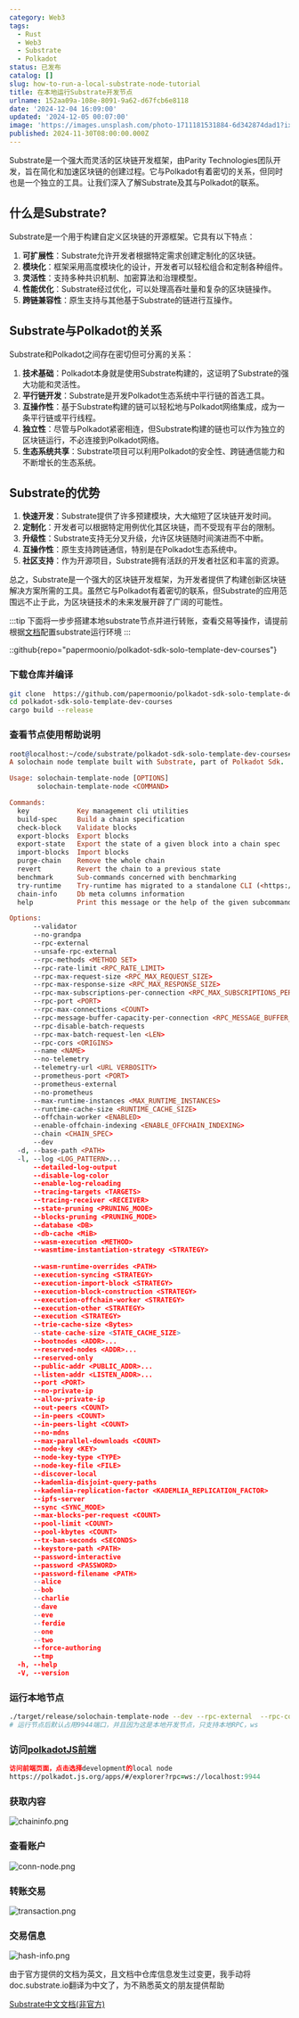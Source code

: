 ```yaml
---
category: Web3
tags:
  - Rust
  - Web3
  - Substrate
  - Polkadot
status: 已发布
catalog: []
slug: how-to-run-a-local-substrate-node-tutorial
title: 在本地运行Substrate开发节点
urlname: 152aa09a-108e-8091-9a62-d67fcb6e8118
date: '2024-12-04 16:09:00'
updated: '2024-12-05 00:07:00'
image: 'https://images.unsplash.com/photo-1711181531884-6d342874dad1?ixlib=rb-4.0.3&q=85&fm=jpg&crop=entropy&cs=srgb'
published: 2024-11-30T08:00:00.000Z
---
```


Substrate是一个强大而灵活的区块链开发框架，由Parity Technologies团队开发，旨在简化和加速区块链的创建过程。它与Polkadot有着密切的关系，但同时也是一个独立的工具。让我们深入了解Substrate及其与Polkadot的联系。


## 什么是Substrate?


Substrate是一个用于构建自定义区块链的开源框架。它具有以下特点：

1. **可扩展性**：Substrate允许开发者根据特定需求创建定制化的区块链。
2. **模块化**：框架采用高度模块化的设计，开发者可以轻松组合和定制各种组件。
3. **灵活性**：支持多种共识机制、加密算法和治理模型。
4. **性能优化**：Substrate经过优化，可以处理高吞吐量和复杂的区块链操作。
5. **跨链兼容性**：原生支持与其他基于Substrate的链进行互操作。

## Substrate与Polkadot的关系


Substrate和Polkadot之间存在密切但可分离的关系：

1. **技术基础**：Polkadot本身就是使用Substrate构建的，这证明了Substrate的强大功能和灵活性。
2. **平行链开发**：Substrate是开发Polkadot生态系统中平行链的首选工具。
3. **互操作性**：基于Substrate构建的链可以轻松地与Polkadot网络集成，成为一条平行链或平行线程。
4. **独立性**：尽管与Polkadot紧密相连，但Substrate构建的链也可以作为独立的区块链运行，不必连接到Polkadot网络。
5. **生态系统共享**：Substrate项目可以利用Polkadot的安全性、跨链通信能力和不断增长的生态系统。

## Substrate的优势

1. **快速开发**：Substrate提供了许多预建模块，大大缩短了区块链开发时间。
2. **定制化**：开发者可以根据特定用例优化其区块链，而不受现有平台的限制。
3. **升级性**：Substrate支持无分叉升级，允许区块链随时间演进而不中断。
4. **互操作性**：原生支持跨链通信，特别是在Polkadot生态系统中。
5. **社区支持**：作为开源项目，Substrate拥有活跃的开发者社区和丰富的资源。

总之，Substrate是一个强大的区块链开发框架，为开发者提供了构建创新区块链解决方案所需的工具。虽然它与Polkadot有着密切的联系，但Substrate的应用范围远不止于此，为区块链技术的未来发展开辟了广阔的可能性。


:::tip
下面将一步步搭建本地substrate节点并进行转账，查看交易等操作，请提前根据[文档](https://substrate-docs.pages.dev/en/install/macos/?mode=light)配置substrate运行环境
:::


::github{repo="papermoonio/polkadot-sdk-solo-template-dev-courses"}


### 下载仓库并编译


```bash
git clone  https://github.com/papermoonio/polkadot-sdk-solo-template-dev-courses 
cd polkadot-sdk-solo-template-dev-courses
cargo build --release
```


### 查看节点使用帮助说明


```prolog
root@localhost:~/code/substrate/polkadot-sdk-solo-template-dev-courses# ./target/release/solochain-template-node -h
A solochain node template built with Substrate, part of Polkadot Sdk.

Usage: solochain-template-node [OPTIONS]
       solochain-template-node <COMMAND>

Commands:
  key            Key management cli utilities
  build-spec     Build a chain specification
  check-block    Validate blocks
  export-blocks  Export blocks
  export-state   Export the state of a given block into a chain spec
  import-blocks  Import blocks
  purge-chain    Remove the whole chain
  revert         Revert the chain to a previous state
  benchmark      Sub-commands concerned with benchmarking
  try-runtime    Try-runtime has migrated to a standalone CLI (<https://github.com/paritytech/try-runtime-cli>). The subcommand exists as a stub and deprecation notice. It will be removed entirely some time after January 2024
  chain-info     Db meta columns information
  help           Print this message or the help of the given subcommand(s)

Options:
      --validator                                                                                Enable validator mode
      --no-grandpa                                                                               Disable GRANDPA
      --rpc-external                                                                             Listen to all RPC interfaces (default: local)
      --unsafe-rpc-external                                                                      Listen to all RPC interfaces
      --rpc-methods <METHOD SET>                                                                 RPC methods to expose. [default: auto] [possible values: auto, safe, unsafe]
      --rpc-rate-limit <RPC_RATE_LIMIT>                                                          RPC rate limiting (calls/minute) for each connection
      --rpc-max-request-size <RPC_MAX_REQUEST_SIZE>                                              Set the maximum RPC request payload size for both HTTP and WS in megabytes [default: 15]
      --rpc-max-response-size <RPC_MAX_RESPONSE_SIZE>                                            Set the maximum RPC response payload size for both HTTP and WS in megabytes [default: 15]
      --rpc-max-subscriptions-per-connection <RPC_MAX_SUBSCRIPTIONS_PER_CONNECTION>              Set the maximum concurrent subscriptions per connection [default: 1024]
      --rpc-port <PORT>                                                                          Specify JSON-RPC server TCP port
      --rpc-max-connections <COUNT>                                                              Maximum number of RPC server connections [default: 100]
      --rpc-message-buffer-capacity-per-connection <RPC_MESSAGE_BUFFER_CAPACITY_PER_CONNECTION>  The number of messages the RPC server is allowed to keep in memory [default: 64]
      --rpc-disable-batch-requests                                                               Disable RPC batch requests
      --rpc-max-batch-request-len <LEN>                                                          Limit the max length per RPC batch request
      --rpc-cors <ORIGINS>                                                                       Specify browser *origins* allowed to access the HTTP & WS RPC servers
      --name <NAME>                                                                              The human-readable name for this node
      --no-telemetry                                                                             Disable connecting to the Substrate telemetry server
      --telemetry-url <URL VERBOSITY>                                                            The URL of the telemetry server to connect to
      --prometheus-port <PORT>                                                                   Specify Prometheus exporter TCP Port
      --prometheus-external                                                                      Expose Prometheus exporter on all interfaces
      --no-prometheus                                                                            Do not expose a Prometheus exporter endpoint
      --max-runtime-instances <MAX_RUNTIME_INSTANCES>                                            The size of the instances cache for each runtime [max: 32] [default: 8]
      --runtime-cache-size <RUNTIME_CACHE_SIZE>                                                  Maximum number of different runtimes that can be cached [default: 2]
      --offchain-worker <ENABLED>                                                                Execute offchain workers on every block [default: when-authority] [possible values: always, never, when-authority]
      --enable-offchain-indexing <ENABLE_OFFCHAIN_INDEXING>                                      Enable offchain indexing API [default: false] [possible values: true, false]
      --chain <CHAIN_SPEC>                                                                       Specify the chain specification
      --dev                                                                                      Specify the development chain
  -d, --base-path <PATH>                                                                         Specify custom base path
  -l, --log <LOG_PATTERN>...                                                                     Sets a custom logging filter (syntax: `<target>=<level>`)
      --detailed-log-output                                                                      Enable detailed log output
      --disable-log-color                                                                        Disable log color output
      --enable-log-reloading                                                                     Enable feature to dynamically update and reload the log filter
      --tracing-targets <TARGETS>                                                                Sets a custom profiling filter
      --tracing-receiver <RECEIVER>                                                              Receiver to process tracing messages [default: log] [possible values: log]
      --state-pruning <PRUNING_MODE>                                                             Specify the state pruning mode
      --blocks-pruning <PRUNING_MODE>                                                            Specify the blocks pruning mode [default: archive-canonical]
      --database <DB>                                                                            Select database backend to use [possible values: rocksdb, paritydb, auto, paritydb-experimental]
      --db-cache <MiB>                                                                           Limit the memory the database cache can use
      --wasm-execution <METHOD>                                                                  Method for executing Wasm runtime code [default: compiled] [possible values: interpreted-i-know-what-i-do, compiled]
      --wasmtime-instantiation-strategy <STRATEGY>                                               The WASM instantiation method to use [default: pooling-copy-on-write] [possible values: pooling-copy-on-write, recreate-instance-copy-on-write, pooling,
                                                                                                 recreate-instance]
      --wasm-runtime-overrides <PATH>                                                            Specify the path where local WASM runtimes are stored
      --execution-syncing <STRATEGY>                                                             Runtime execution strategy for importing blocks during initial sync [possible values: native, wasm, both, native-else-wasm]
      --execution-import-block <STRATEGY>                                                        Runtime execution strategy for general block import (including locally authored blocks) [possible values: native, wasm, both, native-else-wasm]
      --execution-block-construction <STRATEGY>                                                  Runtime execution strategy for constructing blocks [possible values: native, wasm, both, native-else-wasm]
      --execution-offchain-worker <STRATEGY>                                                     Runtime execution strategy for offchain workers [possible values: native, wasm, both, native-else-wasm]
      --execution-other <STRATEGY>                                                               Runtime execution strategy when not syncing, importing or constructing blocks [possible values: native, wasm, both, native-else-wasm]
      --execution <STRATEGY>                                                                     The execution strategy that should be used by all execution contexts [possible values: native, wasm, both, native-else-wasm]
      --trie-cache-size <Bytes>                                                                  Specify the state cache size [default: 67108864]
      --state-cache-size <STATE_CACHE_SIZE>                                                      DEPRECATED: switch to `--trie-cache-size`
      --bootnodes <ADDR>...                                                                      Specify a list of bootnodes
      --reserved-nodes <ADDR>...                                                                 Specify a list of reserved node addresses
      --reserved-only                                                                            Whether to only synchronize the chain with reserved nodes
      --public-addr <PUBLIC_ADDR>...                                                             Public address that other nodes will use to connect to this node
      --listen-addr <LISTEN_ADDR>...                                                             Listen on this multiaddress
      --port <PORT>                                                                              Specify p2p protocol TCP port
      --no-private-ip                                                                            Always forbid connecting to private IPv4/IPv6 addresses
      --allow-private-ip                                                                         Always accept connecting to private IPv4/IPv6 addresses
      --out-peers <COUNT>                                                                        Number of outgoing connections we're trying to maintain [default: 8]
      --in-peers <COUNT>                                                                         Maximum number of inbound full nodes peers [default: 32]
      --in-peers-light <COUNT>                                                                   Maximum number of inbound light nodes peers [default: 100]
      --no-mdns                                                                                  Disable mDNS discovery (default: true)
      --max-parallel-downloads <COUNT>                                                           Maximum number of peers from which to ask for the same blocks in parallel [default: 5]
      --node-key <KEY>                                                                           Secret key to use for p2p networking
      --node-key-type <TYPE>                                                                     Crypto primitive to use for p2p networking [default: ed25519] [possible values: ed25519]
      --node-key-file <FILE>                                                                     File from which to read the node's secret key to use for p2p networking
      --discover-local                                                                           Enable peer discovery on local networks
      --kademlia-disjoint-query-paths                                                            Require iterative Kademlia DHT queries to use disjoint paths
      --kademlia-replication-factor <KADEMLIA_REPLICATION_FACTOR>                                Kademlia replication factor [default: 20]
      --ipfs-server                                                                              Join the IPFS network and serve transactions over bitswap protocol
      --sync <SYNC_MODE>                                                                         Blockchain syncing mode. [default: full] [possible values: full, fast, fast-unsafe, warp]
      --max-blocks-per-request <COUNT>                                                           Maximum number of blocks per request [default: 64]
      --pool-limit <COUNT>                                                                       Maximum number of transactions in the transaction pool [default: 8192]
      --pool-kbytes <COUNT>                                                                      Maximum number of kilobytes of all transactions stored in the pool [default: 20480]
      --tx-ban-seconds <SECONDS>                                                                 How long a transaction is banned for
      --keystore-path <PATH>                                                                     Specify custom keystore path
      --password-interactive                                                                     Use interactive shell for entering the password used by the keystore
      --password <PASSWORD>                                                                      Password used by the keystore
      --password-filename <PATH>                                                                 File that contains the password used by the keystore
      --alice                                                                                    Shortcut for `--name Alice --validator`
      --bob                                                                                      Shortcut for `--name Bob --validator`
      --charlie                                                                                  Shortcut for `--name Charlie --validator`
      --dave                                                                                     Shortcut for `--name Dave --validator`
      --eve                                                                                      Shortcut for `--name Eve --validator`
      --ferdie                                                                                   Shortcut for `--name Ferdie --validator`
      --one                                                                                      Shortcut for `--name One --validator`
      --two                                                                                      Shortcut for `--name Two --validator`
      --force-authoring                                                                          Enable authoring even when offline
      --tmp                                                                                      Run a temporary node
  -h, --help                                                                                     Print help (see more with '--help')
  -V, --version                                                                                  Print version
```


### 运行本地节点


```bash
./target/release/solochain-template-node --dev --rpc-external  --rpc-cors all
# 运行节点后默认占用9944端口，并且因为这是本地开发节点，只支持本地RPC，ws
```


### 访问[polkadotJS前端](https://polkadot.js.org/apps/#/explorer?rpc=ws://localhost:9944)


```prolog
访问前端页面，点击选择development的local node
https://polkadot.js.org/apps/#/explorer?rpc=ws://localhost:9944
```


### 获取内容


![chaininfo.png](https://prod-files-secure.s3.us-west-2.amazonaws.com/5d24fe63-e567-4804-86f9-9fdc62e13082/89be5adf-5619-4306-be75-45b425e3c446/chaininfo.png?X-Amz-Algorithm=AWS4-HMAC-SHA256&X-Amz-Content-Sha256=UNSIGNED-PAYLOAD&X-Amz-Credential=ASIAZI2LB466QMEL24EU%2F20250313%2Fus-west-2%2Fs3%2Faws4_request&X-Amz-Date=20250313T213211Z&X-Amz-Expires=3600&X-Amz-Security-Token=IQoJb3JpZ2luX2VjEJX%2F%2F%2F%2F%2F%2F%2F%2F%2F%2FwEaCXVzLXdlc3QtMiJGMEQCIBCnAG4AveWr86%2FB%2B1fAPjmhJQbpVkhzB%2FUjqkeDQlenAiA9keXD1Yv%2FCDo98wM0MJ%2BqJ1lxIy9jVQfUmHvZI8kcMSqIBAje%2F%2F%2F%2F%2F%2F%2F%2F%2F%2F8BEAAaDDYzNzQyMzE4MzgwNSIMo1dkOqDS3bQ%2FM%2BPKKtwD7l%2BdE6Lqec5KVMd%2FJCbcpqwGZmhY1tu8up64I1fvop3ky2PlLqg5Yg%2BmA8QaUrzs6ATItawQOr%2BTBZ63rSS1ljpekPjlGz80ArxbyQc06sS27VZNW4pxQ7CsXkOI%2F6tS7hFWo%2B940vPriWFoSFOVExMOsMMSDJlnTk8wACJsf0XpNAzpAT%2BEhEinxuE2%2FfDXXDlTWCjOtnfEt17sV%2BhXe2CJsG9qEvl8a8ixVwlxr6mObr24gaOcByT0dwiUtenQuvkMZn%2B%2BXYkCLfO0VENX5LdLh90BNcnkfVcti%2Flqaay62okVGyILYThXnGNpk6MUk6%2BhlAHNTnILaTyTvyo9E0DXA5SYdoVQutqg44qybrVn%2F%2BsVUZXR8S%2FHaso8qNIrsaYiSQb7jBG39Eowb753bxd0RoSubc8gZ%2B8x77OHCNBUa52Yx7cxZKbMYR6yUuX4h%2BuTfx6uQps2C09UClEDe5eBdeKEt%2F%2Bv%2BaIau94jX%2FX4Aoe1FasJ2t8eG8ucUpDxQXb65Eh1MX8Ef1UztxVZb59Wypk4M57TgV0n7HeERvnH1PRuwSi6vyjeblmSr1hjTYPKMV9j5Vd5E91%2FsinXVj%2BR4iMB16YMCYm0BeNGZKwhKFEn5sOWLjwbi3EwsZLNvgY6pgGJDrUk23Ixr0Gx4J8%2BU4x7xYajPvIotF%2BhYBtTUFxs2WmRxOjXOyFmsZKa5AUDtPYxTtgniZAIUB6q4zW1%2F92jnnM72fLJGUiwBWK4tHyfNewo6vZF2XFFNUQ669cEmsArN9VlIqHrz1Wgpmz7GAxkE2FRfVaVnlDJXGhVG0oZrDEszI%2FnFR%2BPx%2BbK9BPREBDTahMqfskYKMJZN5a9dFXdjsI4l6r0&X-Amz-Signature=dd44b128080ab97391e7ab118a7f5ace420cf6d6d59035fc393ca5b55bf1deef&X-Amz-SignedHeaders=host&x-id=GetObject)


### 查看账户


![conn-node.png](https://prod-files-secure.s3.us-west-2.amazonaws.com/5d24fe63-e567-4804-86f9-9fdc62e13082/05964f92-c6d8-42d1-b4a1-b3a852295683/conn-node.png?X-Amz-Algorithm=AWS4-HMAC-SHA256&X-Amz-Content-Sha256=UNSIGNED-PAYLOAD&X-Amz-Credential=ASIAZI2LB466QMEL24EU%2F20250313%2Fus-west-2%2Fs3%2Faws4_request&X-Amz-Date=20250313T213211Z&X-Amz-Expires=3600&X-Amz-Security-Token=IQoJb3JpZ2luX2VjEJX%2F%2F%2F%2F%2F%2F%2F%2F%2F%2FwEaCXVzLXdlc3QtMiJGMEQCIBCnAG4AveWr86%2FB%2B1fAPjmhJQbpVkhzB%2FUjqkeDQlenAiA9keXD1Yv%2FCDo98wM0MJ%2BqJ1lxIy9jVQfUmHvZI8kcMSqIBAje%2F%2F%2F%2F%2F%2F%2F%2F%2F%2F8BEAAaDDYzNzQyMzE4MzgwNSIMo1dkOqDS3bQ%2FM%2BPKKtwD7l%2BdE6Lqec5KVMd%2FJCbcpqwGZmhY1tu8up64I1fvop3ky2PlLqg5Yg%2BmA8QaUrzs6ATItawQOr%2BTBZ63rSS1ljpekPjlGz80ArxbyQc06sS27VZNW4pxQ7CsXkOI%2F6tS7hFWo%2B940vPriWFoSFOVExMOsMMSDJlnTk8wACJsf0XpNAzpAT%2BEhEinxuE2%2FfDXXDlTWCjOtnfEt17sV%2BhXe2CJsG9qEvl8a8ixVwlxr6mObr24gaOcByT0dwiUtenQuvkMZn%2B%2BXYkCLfO0VENX5LdLh90BNcnkfVcti%2Flqaay62okVGyILYThXnGNpk6MUk6%2BhlAHNTnILaTyTvyo9E0DXA5SYdoVQutqg44qybrVn%2F%2BsVUZXR8S%2FHaso8qNIrsaYiSQb7jBG39Eowb753bxd0RoSubc8gZ%2B8x77OHCNBUa52Yx7cxZKbMYR6yUuX4h%2BuTfx6uQps2C09UClEDe5eBdeKEt%2F%2Bv%2BaIau94jX%2FX4Aoe1FasJ2t8eG8ucUpDxQXb65Eh1MX8Ef1UztxVZb59Wypk4M57TgV0n7HeERvnH1PRuwSi6vyjeblmSr1hjTYPKMV9j5Vd5E91%2FsinXVj%2BR4iMB16YMCYm0BeNGZKwhKFEn5sOWLjwbi3EwsZLNvgY6pgGJDrUk23Ixr0Gx4J8%2BU4x7xYajPvIotF%2BhYBtTUFxs2WmRxOjXOyFmsZKa5AUDtPYxTtgniZAIUB6q4zW1%2F92jnnM72fLJGUiwBWK4tHyfNewo6vZF2XFFNUQ669cEmsArN9VlIqHrz1Wgpmz7GAxkE2FRfVaVnlDJXGhVG0oZrDEszI%2FnFR%2BPx%2BbK9BPREBDTahMqfskYKMJZN5a9dFXdjsI4l6r0&X-Amz-Signature=506f81516ad545497c108c8a53cf33a6a09669feb97fc52331fd2d8df6d748f7&X-Amz-SignedHeaders=host&x-id=GetObject)


### 转账交易


![transaction.png](https://prod-files-secure.s3.us-west-2.amazonaws.com/5d24fe63-e567-4804-86f9-9fdc62e13082/65593d3b-9b56-4fbe-a383-1447c903127f/transaction.png?X-Amz-Algorithm=AWS4-HMAC-SHA256&X-Amz-Content-Sha256=UNSIGNED-PAYLOAD&X-Amz-Credential=ASIAZI2LB466QMEL24EU%2F20250313%2Fus-west-2%2Fs3%2Faws4_request&X-Amz-Date=20250313T213211Z&X-Amz-Expires=3600&X-Amz-Security-Token=IQoJb3JpZ2luX2VjEJX%2F%2F%2F%2F%2F%2F%2F%2F%2F%2FwEaCXVzLXdlc3QtMiJGMEQCIBCnAG4AveWr86%2FB%2B1fAPjmhJQbpVkhzB%2FUjqkeDQlenAiA9keXD1Yv%2FCDo98wM0MJ%2BqJ1lxIy9jVQfUmHvZI8kcMSqIBAje%2F%2F%2F%2F%2F%2F%2F%2F%2F%2F8BEAAaDDYzNzQyMzE4MzgwNSIMo1dkOqDS3bQ%2FM%2BPKKtwD7l%2BdE6Lqec5KVMd%2FJCbcpqwGZmhY1tu8up64I1fvop3ky2PlLqg5Yg%2BmA8QaUrzs6ATItawQOr%2BTBZ63rSS1ljpekPjlGz80ArxbyQc06sS27VZNW4pxQ7CsXkOI%2F6tS7hFWo%2B940vPriWFoSFOVExMOsMMSDJlnTk8wACJsf0XpNAzpAT%2BEhEinxuE2%2FfDXXDlTWCjOtnfEt17sV%2BhXe2CJsG9qEvl8a8ixVwlxr6mObr24gaOcByT0dwiUtenQuvkMZn%2B%2BXYkCLfO0VENX5LdLh90BNcnkfVcti%2Flqaay62okVGyILYThXnGNpk6MUk6%2BhlAHNTnILaTyTvyo9E0DXA5SYdoVQutqg44qybrVn%2F%2BsVUZXR8S%2FHaso8qNIrsaYiSQb7jBG39Eowb753bxd0RoSubc8gZ%2B8x77OHCNBUa52Yx7cxZKbMYR6yUuX4h%2BuTfx6uQps2C09UClEDe5eBdeKEt%2F%2Bv%2BaIau94jX%2FX4Aoe1FasJ2t8eG8ucUpDxQXb65Eh1MX8Ef1UztxVZb59Wypk4M57TgV0n7HeERvnH1PRuwSi6vyjeblmSr1hjTYPKMV9j5Vd5E91%2FsinXVj%2BR4iMB16YMCYm0BeNGZKwhKFEn5sOWLjwbi3EwsZLNvgY6pgGJDrUk23Ixr0Gx4J8%2BU4x7xYajPvIotF%2BhYBtTUFxs2WmRxOjXOyFmsZKa5AUDtPYxTtgniZAIUB6q4zW1%2F92jnnM72fLJGUiwBWK4tHyfNewo6vZF2XFFNUQ669cEmsArN9VlIqHrz1Wgpmz7GAxkE2FRfVaVnlDJXGhVG0oZrDEszI%2FnFR%2BPx%2BbK9BPREBDTahMqfskYKMJZN5a9dFXdjsI4l6r0&X-Amz-Signature=92b1bbf0d4bcb7dd0c2046dd38212e617ceb5898fe5b48b19eefbd9371be317e&X-Amz-SignedHeaders=host&x-id=GetObject)


### 交易信息


![hash-info.png](https://prod-files-secure.s3.us-west-2.amazonaws.com/5d24fe63-e567-4804-86f9-9fdc62e13082/7b9b0ba8-edf2-4998-9e9d-9cde7a64aa23/hash-info.png?X-Amz-Algorithm=AWS4-HMAC-SHA256&X-Amz-Content-Sha256=UNSIGNED-PAYLOAD&X-Amz-Credential=ASIAZI2LB466QMEL24EU%2F20250313%2Fus-west-2%2Fs3%2Faws4_request&X-Amz-Date=20250313T213211Z&X-Amz-Expires=3600&X-Amz-Security-Token=IQoJb3JpZ2luX2VjEJX%2F%2F%2F%2F%2F%2F%2F%2F%2F%2FwEaCXVzLXdlc3QtMiJGMEQCIBCnAG4AveWr86%2FB%2B1fAPjmhJQbpVkhzB%2FUjqkeDQlenAiA9keXD1Yv%2FCDo98wM0MJ%2BqJ1lxIy9jVQfUmHvZI8kcMSqIBAje%2F%2F%2F%2F%2F%2F%2F%2F%2F%2F8BEAAaDDYzNzQyMzE4MzgwNSIMo1dkOqDS3bQ%2FM%2BPKKtwD7l%2BdE6Lqec5KVMd%2FJCbcpqwGZmhY1tu8up64I1fvop3ky2PlLqg5Yg%2BmA8QaUrzs6ATItawQOr%2BTBZ63rSS1ljpekPjlGz80ArxbyQc06sS27VZNW4pxQ7CsXkOI%2F6tS7hFWo%2B940vPriWFoSFOVExMOsMMSDJlnTk8wACJsf0XpNAzpAT%2BEhEinxuE2%2FfDXXDlTWCjOtnfEt17sV%2BhXe2CJsG9qEvl8a8ixVwlxr6mObr24gaOcByT0dwiUtenQuvkMZn%2B%2BXYkCLfO0VENX5LdLh90BNcnkfVcti%2Flqaay62okVGyILYThXnGNpk6MUk6%2BhlAHNTnILaTyTvyo9E0DXA5SYdoVQutqg44qybrVn%2F%2BsVUZXR8S%2FHaso8qNIrsaYiSQb7jBG39Eowb753bxd0RoSubc8gZ%2B8x77OHCNBUa52Yx7cxZKbMYR6yUuX4h%2BuTfx6uQps2C09UClEDe5eBdeKEt%2F%2Bv%2BaIau94jX%2FX4Aoe1FasJ2t8eG8ucUpDxQXb65Eh1MX8Ef1UztxVZb59Wypk4M57TgV0n7HeERvnH1PRuwSi6vyjeblmSr1hjTYPKMV9j5Vd5E91%2FsinXVj%2BR4iMB16YMCYm0BeNGZKwhKFEn5sOWLjwbi3EwsZLNvgY6pgGJDrUk23Ixr0Gx4J8%2BU4x7xYajPvIotF%2BhYBtTUFxs2WmRxOjXOyFmsZKa5AUDtPYxTtgniZAIUB6q4zW1%2F92jnnM72fLJGUiwBWK4tHyfNewo6vZF2XFFNUQ669cEmsArN9VlIqHrz1Wgpmz7GAxkE2FRfVaVnlDJXGhVG0oZrDEszI%2FnFR%2BPx%2BbK9BPREBDTahMqfskYKMJZN5a9dFXdjsI4l6r0&X-Amz-Signature=83d820d167273da0f6efa564c4644842f4956a679931f2f4ebc27caf6f19afd2&X-Amz-SignedHeaders=host&x-id=GetObject)


由于官方提供的文档为英文，且文档中仓库信息发生过变更，我手动将doc.substrate.io翻译为中文了，为不熟悉英文的朋友提供帮助


[ Substrate中文文档(非官方)](https://substrate-docs.pages.dev/en/tutorials/build-a-blockchain/?mode=light)

